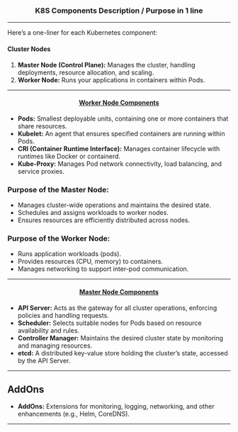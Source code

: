 <h3 style="text-align:center;">K8S Components Description / Purpose in 1 line</h3>

<hr>
Here’s a one-liner for each Kubernetes component:

<h4>Cluster Nodes</h4>

1. **Master Node (Control Plane):** Manages the cluster, handling deployments, resource allocation, and scaling.
2. **Worker Node:** Runs your applications in containers within Pods.

---

<h4 style="text-align:center;text-decoration:underline;">Worker Node Components</h4>

<!-- ## **Worker Node Components** -->

- **Pods:** Smallest deployable units, containing one or more containers that share resources.
- **Kubelet:** An agent that ensures specified containers are running within Pods.
- **CRI (Container Runtime Interface):** Manages container lifecycle with runtimes like Docker or containerd.
- **Kube-Proxy:** Manages Pod network connectivity, load balancing, and service proxies.

### Purpose of the Master Node:
- Manages cluster-wide operations and maintains the desired state.
- Schedules and assigns workloads to worker nodes.
- Ensures resources are efficiently distributed across nodes.

### Purpose of the Worker Node:
- Runs application workloads (pods).
- Provides resources (CPU, memory) to containers.
- Manages networking to support inter-pod communication.

---

<h4 style="text-align:center;text-decoration:underline;">Master Node Components</h4>
<!-- ## **Master Node Components** -->

- **API Server:** Acts as the gateway for all cluster operations, enforcing policies and handling requests.
- **Scheduler:** Selects suitable nodes for Pods based on resource availability and rules.
- **Controller Manager:** Maintains the desired cluster state by monitoring and managing resources.
- **etcd:** A distributed key-value store holding the cluster’s state, accessed by the API Server.

---

## AddOns

- **AddOns:** Extensions for monitoring, logging, networking, and other enhancements (e.g., Helm, CoreDNS).

---

